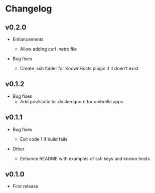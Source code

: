 # Changelog

## v0.2.0

* Enhancements
  * Allow adding curl .netrc file

* Bug fixes
  * Create .ssh folder for KnownHosts plugin if it doen't exist


## v0.1.2

* Bug fixes
  * Add priv/static to .dockerignore for umbrella apps

## v0.1.1

* Bug fixes
  * Exit code 1 if build fails

* Other
  * Enhance README with examples of ssh keys and known hosts

## v0.1.0

* First release
